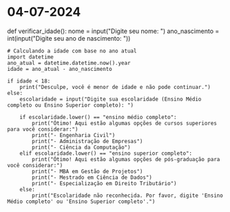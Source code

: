 # 04-07-2024
def verificar_idade():
    nome = input("Digite seu nome: ")
    ano_nascimento = int(input("Digite seu ano de nascimento: "))
    
    # Calculando a idade com base no ano atual
    import datetime
    ano_atual = datetime.datetime.now().year
    idade = ano_atual - ano_nascimento
    
    if idade < 18:
        print("Desculpe, você é menor de idade e não pode continuar.")
    else:
        escolaridade = input("Digite sua escolaridade (Ensino Médio completo ou Ensino Superior completo): ")
        
        if escolaridade.lower() == "ensino médio completo":
            print("Ótimo! Aqui estão algumas opções de cursos superiores para você considerar:")
            print("- Engenharia Civil")
            print("- Administração de Empresas")
            print("- Ciência da Computação")
        elif escolaridade.lower() == "ensino superior completo":
            print("Ótimo! Aqui estão algumas opções de pós-graduação para você considerar:")
            print("- MBA em Gestão de Projetos")
            print("- Mestrado em Ciência de Dados")
            print("- Especialização em Direito Tributário")
        else:
            print("Escolaridade não reconhecida. Por favor, digite 'Ensino Médio completo' ou 'Ensino Superior completo'.")
